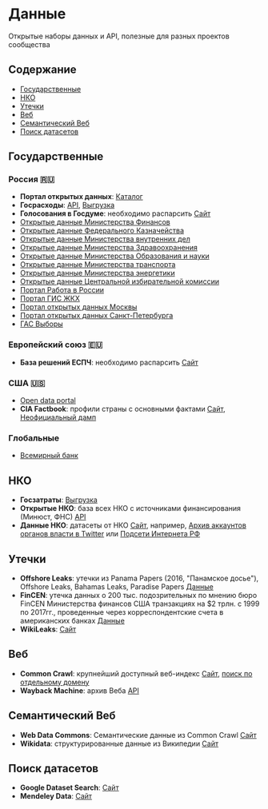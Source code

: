 # Данные
Открытые наборы данных и API, полезные для разных проектов сообщества

## Содержание
* [Государственные](#государственные)
* [НКО](#нко)
* [Утечки](#утечки)
* [Веб](#веб)
* [Семантический Веб](#семантический-веб)
* [Поиск датасетов](#поиск-датасетов)

## Государственные

### Россия 🇷🇺
* **Портал открытых данных**: [Каталог](https://data.gov.ru/)
* **Госрасходы**: [API](https://spending.gov.ru/pages/devs_api/), [Выгрузка](https://spending.gov.ru/devs/opendata/)  
* **Голосования в Госдуме**: необходимо распарсить [Сайт](http://vote.duma.gov.ru/)
* [Открытые данные Министерства Финансов](http://minfin.ru/opendata/)
* [Открытые данные Федерального Казначейства](http://www.roskazna.ru/opendata/)
* [Открытые данные Министерства внутренних дел](https://mvd.ru/opendata)
* [Открытые данные Министерства Здравоохранения](https://www.rosminzdrav.ru/opendata)
* [Открытые данные Министерства Образования и науки](http://opendata.mon.gov.ru)
* [Открытые данные Министерства транспорта](http://www.mintrans.ru/opendata/)
* [Открытые данные Министерства энергетики](http://minenergo.gov.ru/opendata)
* [Открытые данные Центральной избирательной комиссии](http://cikrf.ru/opendata/)
* [Портал Работа в России](https://trudvsem.ru/opendata)
* [Портал ГИС ЖКХ](https://dom.gosuslugi.ru/#!/open-data)
* [Портал открытых данных Москвы](http://data.mos.ru)
* [Портал открытых данных Санкт-Петербурга](http://data.gov.spb.ru)
* [ГАС Выборы](http://www.izbirkom.ru/)


### Европейский союз 🇪🇺
* **База решений ЕСПЧ**: необходимо распарсить [Сайт](https://hudoc.echr.coe.int/eng#{%22respondent%22:[%22RUS%22],%22documentcollectionid2%22:[%22GRANDCHAMBER%22,%22CHAMBER%22]})

### США 🇺🇸
* [Open data portal](https://www.data.gov/)
* **CIA Factbook**: профили страны с основными фактами [Сайт](https://www.cia.gov/the-world-factbook/countries/russia), [Неофициальный дамп](https://github.com/factbook/factbook.json)

### Глобальные
* [Всемирный банк](https://data.worldbank.org/)

## НКО
* **Госзатраты**: [Выгрузка](https://bulk.clearspending.ru)
* **Открытые НКО**: база всех НКО с источниками финансирования (Минюст, ФНС) [API](https://openngo.ru/opendata/)
* **Данные НКО**: датасеты от НКО [Сайт](http://ngodata.ru), например, [Архив аккаунтов органов власти в Twitter](http://ngodata.ru/dataset/govtwitters) или [Подсети Интернета РФ](http://ngodata.ru/dataset/rusasn)

## Утечки
* **Offshore Leaks**: утечки из Panama Papers (2016, "Панамское досье"), Offshore Leaks, Bahamas Leaks, Paradise Papers [Данные](https://offshoreleaks.icij.org/pages/database)
* **FinCEN**: утечка данных о 200 тыс. подозрительных по мнению бюро FinCEN Министерства финансов США транзакциях на $2 трлн. с 1999 по 2017гг., проведенные через корреспондентские счета в американских банках [Данные](https://www.icij.org/investigations/fincen-files/download-fincen-files-transaction-data/)
* **WikiLeaks**: [Сайт](https://wikileaks.org/)

## Веб

* **Common Crawl**: крупнейший доступный веб-индекс [Сайт](https://commoncrawl.org/), [поиск по отдельному домену](http://index.commoncrawl.org/)
* **Wayback Machine**: архив Веба [API](https://archive.org/help/wayback_api.php)

## Семантический Веб
* **Web Data Commons**: Семантические данные из Common Crawl [Сайт](http://webdatacommons.org/)
* **Wikidata**: структурированные данные из Википедии [Сайт](https://www.wikidata.org/)

## Поиск датасетов
* **Google Dataset Search**: [Сайт](https://datasetsearch.research.google.com/)
* **Mendeley Data**: [Сайт](https://data.mendeley.com)
